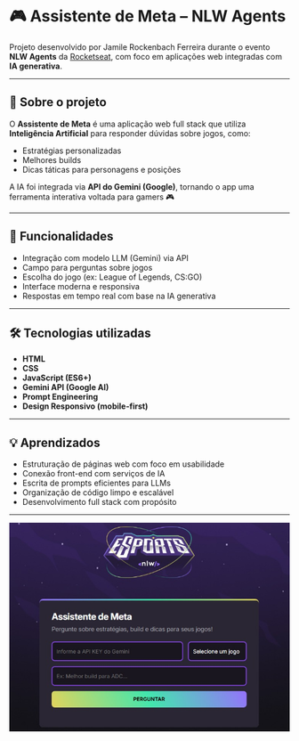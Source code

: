 # 🎮 Assistente de Meta – NLW Agents

Projeto desenvolvido por Jamile Rockenbach Ferreira durante o evento **NLW Agents** da [Rocketseat](https://www.rocketseat.com.br/), com foco em aplicações web integradas com **IA generativa**.

---

## 🧠 Sobre o projeto

O **Assistente de Meta** é uma aplicação web full stack que utiliza **Inteligência Artificial** para responder dúvidas sobre jogos, como:

- Estratégias personalizadas
- Melhores builds
- Dicas táticas para personagens e posições

A IA foi integrada via **API do Gemini (Google)**, tornando o app uma ferramenta interativa voltada para gamers 🎮

---

## 🚀 Funcionalidades

- Integração com modelo LLM (Gemini) via API
- Campo para perguntas sobre jogos
- Escolha do jogo (ex: League of Legends, CS:GO)
- Interface moderna e responsiva
- Respostas em tempo real com base na IA generativa

---

## 🛠️ Tecnologias utilizadas

- **HTML**
- **CSS**
- **JavaScript (ES6+)**
- **Gemini API (Google AI)**
- **Prompt Engineering**
- **Design Responsivo (mobile-first)**

---

## 💡 Aprendizados

- Estruturação de páginas web com foco em usabilidade
- Conexão front-end com serviços de IA
- Escrita de prompts eficientes para LLMs
- Organização de código limpo e escalável
- Desenvolvimento full stack com propósito

---

![Tela Inicial do Assistente Meta](assets/assets/tela_assistente.jpeg)